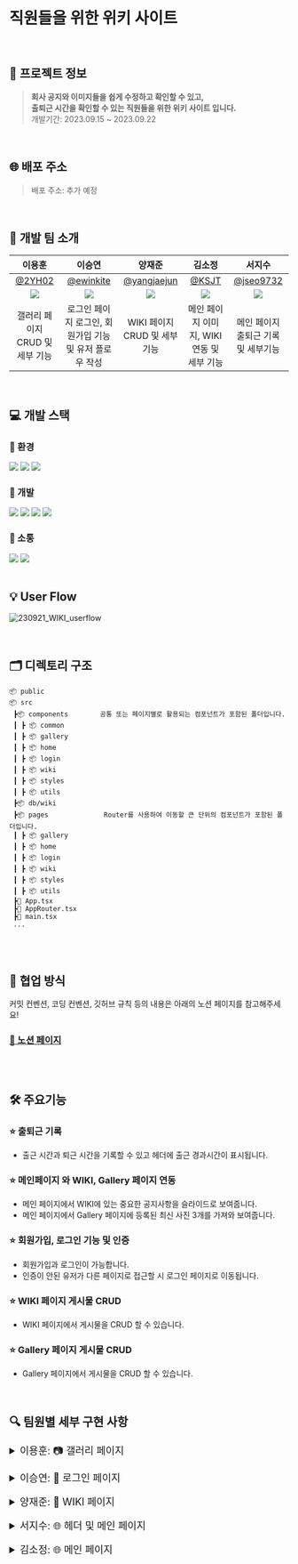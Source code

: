 # 직원들을 위한 위키 사이트

<br>

## 💁 프로젝트 정보

> **회사 공지와 이미지들을 쉽게 수정하고 확인할 수 있고, <br>
> 출퇴근 시간을 확인할 수 있는 직원들을 위한 위키 사이트 입니다.** <br>
> 개발기간: 2023.09.15 ~ 2023.09.22
> <br>

<br>

## 🌐 배포 주소

> 배포 주소: 추가 예정
> <br>

<br>

## 🚖 개발 팀 소개

|                           이용훈                           |                           이승연                           |                          양재준                           |                           김소정                           |                          서지수                           |
| :--------------------------------------------------------: | :--------------------------------------------------------: | :-------------------------------------------------------: | :--------------------------------------------------------: | :-------------------------------------------------------: |
|             [@2YH02](https://github.com/2YH02)             |          [@ewinkite](https://github.com/ewinkite)          |       [@yangjaejun](https://github.com/yangjaejun)        |              [@KSJT](https://github.com/KSJT)              |         [@jseo9732](https://github.com/jseo9732)          |
| ![](https://avatars.githubusercontent.com/u/125336070?v=4) | ![](https://avatars.githubusercontent.com/u/139189610?v=4) | ![](https://avatars.githubusercontent.com/u/79828541?v=4) | ![](https://avatars.githubusercontent.com/u/118329943?v=4) | ![](https://avatars.githubusercontent.com/u/79249376?v=4) |
|              갤러리 페이지 CRUD 및 세부 기능               |  로그인 페이지 로그인, 회원가입 기능 및 유저 플로우 작성   |               WIKI 페이지 CRUD 및 세부 기능               |         메인 페이지 이미지, WIKI 연동 및 세부 기능         |            메인 페이지 출퇴근 기록 및 세부기능            |

<br>

## 💻 개발 스택

### 🌙 환경

<img src="https://img.shields.io/badge/visualstudiocode-007ACC?style=for-the-badge&logo=visualstudiocode&logoColor=white"> <img src="https://img.shields.io/badge/git-F05032?style=for-the-badge&logo=git&logoColor=white"> <img src="https://img.shields.io/badge/github-181717?style=for-the-badge&logo=github&logoColor=white">

### 🌙 개발

<img src="https://img.shields.io/badge/REACT-61DAFB?style=for-the-badge&logo=react&logoColor=black"> <img src="https://img.shields.io/badge/firebase-FFCA28?style=for-the-badge&logo=firebase&logoColor=black"> <img src="https://img.shields.io/badge/vite-646CFF?style=for-the-badge&logo=vite&logoColor=white"> <img src="https://img.shields.io/badge/typescript-3178C6?style=for-the-badge&logo=typescript&logoColor=white">

### 🌙 소통

<img src="https://img.shields.io/badge/slack-4A154B?style=for-the-badge&logo=slack&logoColor=white"> <img src="https://img.shields.io/badge/notion-000000?style=for-the-badge&logo=notion&logoColor=white">
<br>
<br>

## 💡 User Flow
![230921_WIKI_userflow](https://github.com/toy-1/wiki/assets/139189610/c02df72b-32d0-4865-ab16-e7fd9a200576)

<br>

## 🗂 디렉토리 구조

```
📦 public
📦 src                             
 ┣📦 components        공통 또는 페이지별로 활용되는 컴포넌트가 포함된 폴더입니다.
 ┃ ┣ 📦 common
 ┃ ┣ 📦 gallery
 ┃ ┣ 📦 home
 ┃ ┣ 📦 login
 ┃ ┣ 📦 wiki
 ┃ ┣ 📦 styles
 ┃ ┣ 📦 utils
 ┣📦 db/wiki                             
 ┣📦 pages              Router를 사용하여 이동할 큰 단위의 컴포넌트가 포함된 폴더입니다.  
 ┃ ┣ 📦 gallery
 ┃ ┣ 📦 home
 ┃ ┣ 📦 login
 ┃ ┣ 📦 wiki
 ┃ ┣ 📦 styles
 ┃ ┣ 📦 utils
 ┣📜 App.tsx
 ┣📜 AppRouter.tsx
 ┣📜 main.tsx
 ...
```

<br/>
<br/>

## 🤝 협업 방식
커밋 컨벤션, 코딩 컨벤션, 깃허브 규칙 등의 내용은 아래의 노션 페이지를 참고해주세요! </br>
 
 ### [🔗 노션 페이지](https://www.notion.so/2a7d2563e69f48ae93f71c4f4e382e45?pvs=4) </br>

<br/>
<br/>


## 🛠️ 주요기능

### ⭐ 출퇴근 기록

- 출근 시간과 퇴근 시간을 기록할 수 있고 헤더에 출근 경과시간이 표시됩니다.

### ⭐ 메인페이지 와 WIKI, Gallery 페이지 연동

- 메인 페이지에서 WIKI에 있는 중요한 공지사항을 슬라이드로 보여줍니다.
- 메인 페이지에서 Gallery 페이지에 등록된 최신 사진 3개를 가져와 보여줍니다.

### ⭐ 회원가입, 로그인 기능 및 인증

- 회원가입과 로그인이 가능합니다.
- 인증이 안된 유저가 다른 페이지로 접근할 시 로그인 페이지로 이동됩니다.

### ⭐ WIKI 페이지 게시물 CRUD

- WIKI 페이지에서 게시물을 CRUD 할 수 있습니다.

### ⭐ Gallery 페이지 게시물 CRUD

- Gallery 페이지에서 게시물을 CRUD 할 수 있습니다.
  <br>

  <br>


## 🔍 팀원별 세부 구현 사항

<details>
<summary style="font-size: 18px">이용훈: 📷 갤러리 페이지</summary>
<div markdown="1">

### 1. 카테고리 추가

#### 앨범 상위 카테고리 추가

![카테고리등록](https://github.com/toy-1/wiki/assets/125336070/41b35c67-9a33-42c8-8acd-368f4671acad)

```
💡 카테고리 편집에서 원하는 앨범 카테고리를 만들 수 있습니다.
카테고리를 생성하면 파이어베이스 데이터베이스에 생성 날짜와 고유한 ID 값을 가지고 저장이 됩니다.
```

### 2. 앨범 추가

#### 이미지들을 저장할 앨범 카테고리(폴더) 생성

![앨범등록](https://github.com/toy-1/wiki/assets/125336070/6efde1b1-d80a-4280-a531-b248e9eaa4da)

```
💡 카테고리 편집에서 원하는 앨범을 만들 수 있습니다. 앨범을 생성하면
파이어베이스 데이터베이스에 생성 날짜, 상위 카테고리 ID, ID 값을 가지고 저장이 됩니다.
```

### 3. 이미지 추가

#### 앨범 폴더 내부에 이미지 추가

![이미지등록](https://github.com/toy-1/wiki/assets/125336070/c82f42d6-f986-4eed-8221-1329e90f7e7e)

```
💡 원하는 앨범 카테고리에 원하는 이미지를 추가합니다.
추가 시 파이어베이스 스토리지에 해당 앨범의 ID 값을 이름으로 하는 폴더에 저장됩니다.
```

### 4. 이미지 삭제

#### 앨범 폴더 내부에 이미지 삭제

![이미지삭제](https://github.com/toy-1/wiki/assets/125336070/c3689b49-465e-4c0f-ae3e-3eaff2dca87e)

```
💡 앨범에 있는 이미지를 삭제합니다.
삭제 시 파이어베이스 스토리지에 저장 돼 있던 해당 이미지가 삭제됩니다
```

### 5. 이미지 상세보기

#### 이미지 방향 전환 및 크기 조절

![이미지전환](https://github.com/toy-1/wiki/assets/125336070/fefe12c3-2b97-43c1-8bf1-8107dc115d77)

```
💡 이미지 클릭 시 상세보기가 가능하고 버튼 클릭과 화살표 키보드로 다음 이미지로의 방향 전환이 가능합니다.
또한 이미지 크기 조절이 가능하도록 기능을 추가하였습니다.
```

</div>
</details>

<br>

<details>
<summary style="font-size: 18px">이승연: 🔑 로그인 페이지</summary>
<div markdown="1">

### 1. 접근 제한 라우팅

#### 로그인 여부에 따른 제한 접근 라우팅

![1라우팅](https://github.com/toy-1/wiki/assets/139189610/1c80fc0a-44f7-415f-8dab-a77803aa2f5f)


```
💡 해당 홈페이지는 사내 사이트로, 로그인 정보가 없는 경우 login페이지로 이동합니다.
로그아웃하지 않았다면 탭 종료 후 재접속하여도 로그인 상태를 유지합니다.
```

### 2. 회원 가입

#### 회원 가입

![2회원가입성공](https://github.com/toy-1/wiki/assets/139189610/7ca67d46-6941-49ac-b73f-0ea29ac99570)


```
💡 회원 가입 버튼 클릭시 회원 가입이 가능한 다이얼로그가 노출됩니다.
ID와 PW 값을 입력후 가입하기 버튼을 클릭시 User로 저장되며 해당 계정으로 사이트 로그인이 가능합니다.
```

#### 회원가입 유효성 검사

![5회원가입유효성검사](https://github.com/toy-1/wiki/assets/139189610/53ef774c-dda4-4433-ab7e-bd6cfc9cda8f)

```
💡 프로세스에 따라 회원가입 유효성 검사 후 얼럿을 노출합니다.
정상적으로 입력이 완료되었다면 로그인 페이지로 진입합니다.
```

### 3. 로그인

#### 로그인

![3로그인성공](https://github.com/toy-1/wiki/assets/139189610/16c24f4d-dba3-4e9a-b3d1-baac72e23959)



```
💡 회원가입한 계정의 ID와 PW 값을 입력후 들어가기 버튼을 클릭하여 사이트 로그인이 가능합니다.
```

#### 로그인 유효성 검사

![6로그인유효성검사](https://github.com/toy-1/wiki/assets/139189610/b29d9537-f53e-439d-bf0d-53dc460ba08e)

```
💡 프로세스에 따라 로그인 유효성 검사 후 얼럿을 노출합니다.
정상적으로 입력이 완료되었다면 메인 페이지로 진입합니다.
```

### 4. 로그인 정보 전달

#### 로그인한 유저 정보 전달

![4인증정보내려주기](https://github.com/toy-1/wiki/assets/139189610/4469b4ca-cad4-487f-940e-d0360b05d67d)

```
💡 현재 사이트 로그인 중인 User 정보를 전달합니다.
이를 통해 Header와 WIKI페이지의 등록/수정/삭제 등의 기능 구현을 지원합니다.
```


</div>
</details>

<br>

<details>
<summary style="font-size: 18px">양재준: 📂 WIKI 페이지</summary>
<div markdown="1">

</div>
</details>

<br>

<details>
<summary style="font-size: 18px">서지수: 🌐 헤더 및 메인 페이지</summary>
<div markdown="1">

1. 헤더 통근 다이얼로그 출근 기능
   ![1](https://github.com/toy-1/wiki/assets/79249376/a4167d25-d23f-4664-8e0e-dab3adb050b4)
   ![1-1 ](https://github.com/toy-1/wiki/assets/79249376/7b0601ab-e78b-4a22-af76-c41c272f4c0b)

   ```
   💡 통근 다이얼로그에서 출근 버튼을 클릭하면 파이어스토어에 출근 시간이 저장되고 헤더에 근무 시간(근무 타이머)가 표시됩니다.
   로그아웃, 새로고침을 해도 파이어스토어에서 출근 및 퇴근 시간을 요청하여 표시해줍니다.
   ```

1. 헤더 통근 다이얼로그 퇴근 기능
   ![2](https://github.com/toy-1/wiki/assets/79249376/feb62e73-391f-4278-b6af-c12c7695a0d4)

   ```
   💡 통근 다이얼로그에서 퇴근 버튼을 클릭하면 파이어스토어에 퇴근 시간이 저장되고 헤더에 총 근무한 시간이 표시됩니다.
   ```

1. 로그아웃 기능
   ![3 로그아웃](https://github.com/toy-1/wiki/assets/79249376/d287d4df-23c5-49c0-b84e-94fa9423a594)

   ```
   💡 파이어베이스의 `signOut`기능을 이용하여 로그아웃을 한 뒤 로그인 페이지로 이동합니다.
   ```

1. 최근 작성 위키 조회 기능
   ![4 최근 위키](https://github.com/toy-1/wiki/assets/79249376/f4182fcb-a307-408b-ae45-52aa09a02803)
   ```
   💡 파이어스토어에 저장된 위키 중 가장 최근에 작성된 2개의 게시글을 요청하여 표시해줍니다.
   게시물을 클릭하면 해당 게시글로 이동합니다.
   ```

</div>
</details>

<br>

<details>
<summary style="font-size: 18px">김소정: 🌐 메인 페이지</summary>
<div markdown="1">

</div>
</details>

<br>
